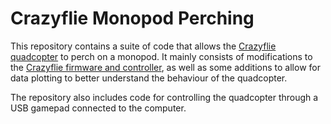 # Crazyflie Monopod Perching
This repository contains a suite of code that allows the [Crazyflie quadcopter](https://www.bitcraze.io/products/crazyflie-2-1/) to perch on a monopod. It mainly consists of modifications to the [Crazyflie firmware and controller](https://github.com/bitcraze), as well as some additions to allow for data plotting to better understand the behaviour of the quadcopter.

The repository also includes code for controlling the quadcopter through a USB gamepad connected to the computer.
